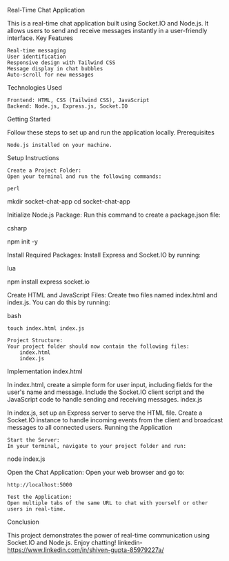 Real-Time Chat Application

This is a real-time chat application built using Socket.IO and Node.js. It allows users to send and receive messages instantly in a user-friendly interface.
Key Features

    Real-time messaging
    User identification
    Responsive design with Tailwind CSS
    Message display in chat bubbles
    Auto-scroll for new messages

Technologies Used

    Frontend: HTML, CSS (Tailwind CSS), JavaScript
    Backend: Node.js, Express.js, Socket.IO

Getting Started

Follow these steps to set up and run the application locally.
Prerequisites

    Node.js installed on your machine.

Setup Instructions

    Create a Project Folder:
    Open your terminal and run the following commands:

    perl

mkdir socket-chat-app
cd socket-chat-app

Initialize Node.js Package:
Run this command to create a package.json file:

csharp

npm init -y

Install Required Packages:
Install Express and Socket.IO by running:

lua

npm install express socket.io

Create HTML and JavaScript Files:
Create two files named index.html and index.js.
You can do this by running:

bash

    touch index.html index.js

    Project Structure:
    Your project folder should now contain the following files:
        index.html
        index.js

Implementation
index.html

In index.html, create a simple form for user input, including fields for the user's name and message. Include the Socket.IO client script and the JavaScript code to handle sending and receiving messages.
index.js

In index.js, set up an Express server to serve the HTML file. Create a Socket.IO instance to handle incoming events from the client and broadcast messages to all connected users.
Running the Application

    Start the Server:
    In your terminal, navigate to your project folder and run:

node index.js

Open the Chat Application:
Open your web browser and go to:

    http://localhost:5000

    Test the Application:
    Open multiple tabs of the same URL to chat with yourself or other users in real-time.

Conclusion

This project demonstrates the power of real-time communication using Socket.IO and Node.js. Enjoy chatting!
linkedin-https://www.linkedin.com/in/shiven-gupta-85979227a/

